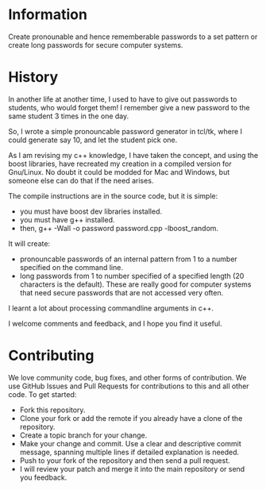 Information
===========
Create pronounable and hence rememberable passwords to a set pattern or create long passwords for secure computer systems.

History
=======
In another life at another time, I used to have to give out passwords to students, who would forget them! 
I remember give a new password to the same student 3 times in the one day.

So, I wrote a simple pronouncable password generator in tcl/tk, where I could generate say 10, and let the student pick one.

As I am revising my c++ knowledge, I have taken the concept, and using the boost libraries,
have recreated my creation in a compiled version for Gnu/Linux. No doubt it could be modded for 
Mac and Windows, but someone else can do that if the need arises.

The compile instructions are in the source code, but it is simple:
* you must have boost dev libraries installed.
* you must have g++ installed.
* then, g++ -Wall -o password password.cpp -lboost_random.

It will create:
* pronouncable passwords of an internal pattern from 1 to a number specified on the command line.
* long passwords from 1 to number specified of a specified length (20 characters is the default). These are really good for computer systems that need secure passwords that are not accessed very often.

I learnt a lot about processing commandline arguments in c++.

I welcome comments and feedback, and I hope you find it useful.

Contributing
============

We love community code, bug fixes, and other forms of contribution. We use GitHub Issues and Pull Requests for contributions to this and all other code. To get started:

* Fork this repository.
* Clone your fork or add the remote if you already have a clone of the repository.
* Create a topic branch for your change.
* Make your change and commit. Use a clear and descriptive commit message, spanning multiple lines if detailed explanation is needed.
* Push to your fork of the repository and then send a pull request.
* I will review your patch and merge it into the main repository or send you feedback.

